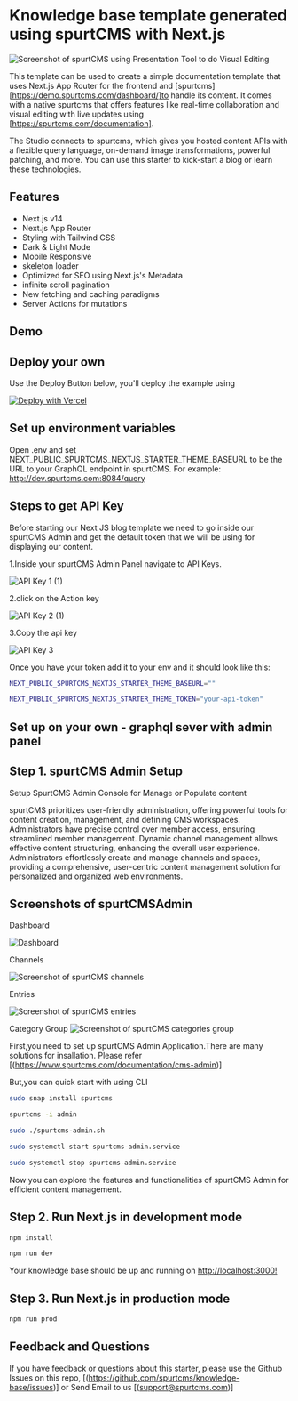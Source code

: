 # Knowledge base  template generated using spurtCMS with Next.js 

![Screenshot of spurtCMS using Presentation Tool to do Visual Editing](https://www.spurtcms.com/spurtcms-starter-template.jpg)

This template can be used to create a simple documentation template that uses Next.js App Router for the frontend and [spurtcms][https://demo.spurtcms.com/dashboard/]to handle its content. It comes with a native spurtcms that offers features like real-time collaboration and visual editing with live updates using [https://spurtcms.com/documentation].

The Studio connects to spurtcms, which gives you hosted content APIs with a flexible query language, on-demand image transformations, powerful patching, and more. You can use this starter to kick-start a blog or learn these technologies.

## Features

- Next.js v14
- Next.js App Router
- Styling with Tailwind CSS
- Dark & Light Mode
- Mobile Responsive
- skeleton loader 
- Optimized for SEO using Next.js's Metadata
- infinite scroll pagination
- New fetching and caching paradigms
- Server Actions for mutations



## Demo






## Deploy your own

Use the Deploy Button below, you'll deploy the example using 

[![Deploy with Vercel](https://vercel.com/button)]()


## Set up environment variables

Open .env and set  NEXT_PUBLIC_SPURTCMS_NEXTJS_STARTER_THEME_BASEURL  to  be the URL to your GraphQL endpoint in spurtCMS. For example:
 http://dev.spurtcms.com:8084/query
 
## Steps to get API Key
 
 Before starting our Next JS blog template we need to go inside our spurtCMS Admin and get the default token that we will be using for displaying our content.

1.Inside your spurtCMS Admin Panel navigate to API Keys.

![API Key 1 (1)](https://dev.spurtcms.com/public/img/API%20Key%201.jpg)



2.click on the Action key

![API Key 2 (1)](https://dev.spurtcms.com/public/img/API%20Key%202.jpg)

3.Copy the api key

![API Key 3](https://dev.spurtcms.com/public/img/API%20Key%203.jpg)



Once you have your token add it to your env and it should look like this:



```bash
NEXT_PUBLIC_SPURTCMS_NEXTJS_STARTER_THEME_BASEURL=""
```

```bash
NEXT_PUBLIC_SPURTCMS_NEXTJS_STARTER_THEME_TOKEN="your-api-token"
```



## Set up on your own - graphql sever with admin panel

## Step 1. spurtCMS Admin Setup

Setup SpurtCMS Admin Console for Manage or Populate content

spurtCMS prioritizes user-friendly administration, offering powerful tools for content creation, management, and defining CMS workspaces. Administrators have precise control over member access, ensuring streamlined member management. Dynamic channel management allows effective content structuring, enhancing the overall user experience. Administrators effortlessly create and manage channels and spaces, providing a comprehensive, user-centric content management solution for personalized and organized web
environments.

## Screenshots of spurtCMSAdmin
Dashboard

![Dashboard](https://dev.spurtcms.com/public/img/dashboardpage.png)


Channels

![Screenshot of spurtCMS channels](	https://dev.spurtcms.com/public/img/channellistpage.png)

Entries

![Screenshot of spurtCMS entries](	https://dev.spurtcms.com/public/img/entrieslistpage.png)


Category Group
![Screenshot of spurtCMS categories group](	https://dev.spurtcms.com/public/img/categorygrouppage.png)


First,you need to set up spurtCMS Admin Application.There are many solutions for insallation.
Please refer [(https://www.spurtcms.com/documentation/cms-admin)] 

But,you can quick start with using CLI

```bash
sudo snap install spurtcms
```
```bash
spurtcms -i admin
```
```bash
sudo ./spurtcms-admin.sh
```
```bash
sudo systemctl start spurtcms-admin.service
```
```bash
sudo systemctl stop spurtcms-admin.service
```
Now you can explore the features and functionalities of spurtCMS Admin for efficient content management.

## Step 2. Run Next.js in development mode
```bash
npm install 
```
```bash
npm run dev
```
Your knowledge base should be up and running on [http://localhost:3000!](http://localhost:3000!)


## Step 3. Run Next.js in production mode
```bash
npm run prod
```

## Feedback and Questions
If you have feedback or questions about this starter, please use the Github Issues on this repo, [(https://github.com/spurtcms/knowledge-base/issues)]
or Send Email to us [(support@spurtcms.com)]

